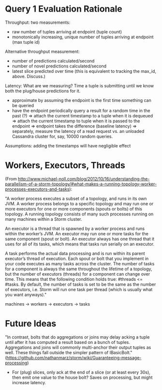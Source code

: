 # Query 1 Evaluation Rationale

Throughput: two measurements:
- raw number of tuples arriving at endpoint (tuple count)
- monotonically increasing, unique number of tuples arriving at endpoint (max tuple id)

Alternative throughput measurement:
- number of predictions calculated/second
- number of novel predictions calculated/second
- latest slice predicted over time (this is equivalent to tracking the max_id, above. Discuss.)

Latency: What are we measuring? Time a tuple is submitting until we know both the plug/house predictions for it.
- approximate by assuming the endpoint is the first time something can be queried
- have the endpoint periodically query a result for a random time in the past (?)
=> attach the current timestamp to a tuple when it is dequeued
=> attach the current timestamp to tuple when it is passed to the endpoint
=> endpoint takes the difference (baseline latency)
=> separately, measure the latency of a read request vs. an unloaded Cassandra cluster for, say, 10000 random queries.

Assumptions: adding the timestamps will have negligible effect

# Workers, Executors, Threads

(From http://www.michael-noll.com/blog/2012/10/16/understanding-the-parallelism-of-a-storm-topology/#what-makes-a-running-topology-worker-processes-executors-and-tasks):

"A worker process executes a subset of a topology, and runs in its own JVM. A worker process belongs to a specific topology and may run one or more executors for one or more components (spouts or bolts) of this topology. A running topology consists of many such processes running on many machines within a Storm cluster.

An executor is a thread that is spawned by a worker process and runs within the worker’s JVM. An executor may run one or more tasks for the same component (spout or bolt). An executor always has one thread that it uses for all of its tasks, which means that tasks run serially on an executor.

A task performs the actual data processing and is run within its parent executor’s thread of execution. Each spout or bolt that you implement in your code executes as many tasks across the cluster. The number of tasks for a component is always the same throughout the lifetime of a topology, but the number of executors (threads) for a component can change over time. This means that the following condition holds true: #threads <= #tasks. By default, the number of tasks is set to be the same as the number of executors, i.e. Storm will run one task per thread (which is usually what you want anyways)."

machines -> workers -> executors -> tasks


# Future Ideas

"In contrast, bolts that do aggregations or joins may delay acking a tuple until after it has computed a result based on a bunch of tuples. Aggregations and joins will commonly multi-anchor their output tuples as well. These things fall outside the simpler pattern of IBasicBolt." (https://github.com/nathanmarz/storm/wiki/Guaranteeing-message-processing)
- For (plug) slices, only ack at the end of a slice (or at least every 30s), then emit one value to the house bolt? Saves on processing, but might increase latency.





